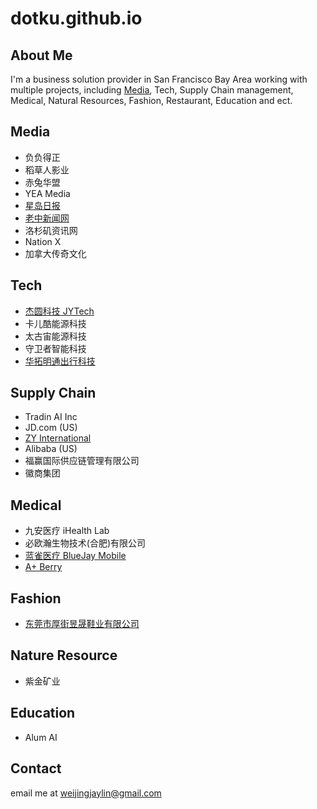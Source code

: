 # dotku.github.io

## About Me

I'm a business solution provider in San Francisco Bay Area working with multiple projects, 
including [Media](/marketing), Tech, Supply Chain management, Medical, Natural Resources,
Fashion, Restaurant, Education and ect.

## Media

* 负负得正
* 稻草人影业
* 赤兔华盟
* YEA Media
* [星岛日报](https://www.singtaousa.com/)
* [老中新闻网](https://newsforchinese.com/)
* 洛杉矶资讯网
* Nation X
* 加拿大传奇文化

## Tech

* [杰圆科技 JYTech](https://jytech.us)
* 卡儿酷能源科技
* 太古宙能源科技
* 守卫者智能科技
* [华拓明通出行科技](https://ouxi.us)

## Supply Chain

* Tradin AI Inc
* JD.com (US)
* [ZY International](https://www.zyinternationaltrade.com/)
* Alibaba (US)
* 福赢国际供应链管理有限公司
* 徽商集团

## Medical

* 九安医疗 iHealth Lab
* 必欧瀚生物技术(合肥)有限公司
* [蓝雀医疗 BlueJay Mobile](https://www.bluejayhealth.com/)
* [A+ Berry](https://aplusberry.com/)

## Fashion

* [东莞市厚街昱晟鞋业有限公司](https://dotku.us/dongguan-houjie-yusheng-shoes/)

## Nature Resource

* 紫金矿业

## Education

* Alum AI

## Contact

email me at [weijingjaylin@gmail.com](mailto:weijingjaylin@gmail.com)
